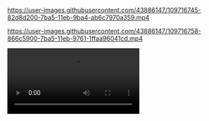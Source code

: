 
https://user-images.githubusercontent.com/43886147/109716745-82d8d200-7ba5-11eb-9ba4-ab6c7970a359.mp4


https://user-images.githubusercontent.com/43886147/109716758-866c5900-7ba5-11eb-9761-1ffaa96041cd.mp4

<video controls>
<source src="~/fun/matplotlib_animate/graph.mp4" type="video/mp4">
</video>
